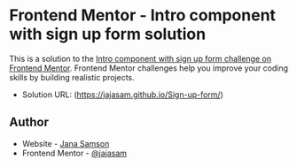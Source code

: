 # Frontend Mentor - Intro component with sign up form solution

This is a solution to the [Intro component with sign up form challenge on Frontend Mentor](https://www.frontendmentor.io/challenges/intro-component-with-signup-form-5cf91bd49edda32581d28fd1). Frontend Mentor challenges help you improve your coding skills by building realistic projects. 

- Solution URL: (https://jajasam.github.io/Sign-up-form/)

## Author

- Website - [Jana Samson](https://www.linkedin.com/in/jana-samson/)
- Frontend Mentor - [@jajasam](https://www.frontendmentor.io/profile/jajasam)
